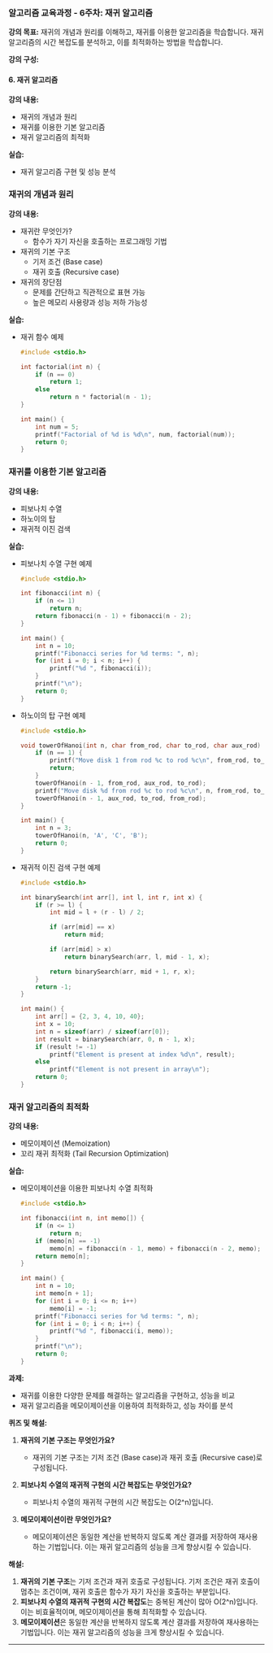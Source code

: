 ### 알고리즘 교육과정 - 6주차: 재귀 알고리즘

**강의 목표:**
재귀의 개념과 원리를 이해하고, 재귀를 이용한 알고리즘을 학습합니다. 재귀 알고리즘의 시간 복잡도를 분석하고, 이를 최적화하는 방법을 학습합니다.

**강의 구성:**

#### 6. 재귀 알고리즘

**강의 내용:**
- 재귀의 개념과 원리
- 재귀를 이용한 기본 알고리즘
- 재귀 알고리즘의 최적화

**실습:**
- 재귀 알고리즘 구현 및 성능 분석

### 재귀의 개념과 원리

**강의 내용:**
- 재귀란 무엇인가?
  - 함수가 자기 자신을 호출하는 프로그래밍 기법
- 재귀의 기본 구조
  - 기저 조건 (Base case)
  - 재귀 호출 (Recursive case)
- 재귀의 장단점
  - 문제를 간단하고 직관적으로 표현 가능
  - 높은 메모리 사용량과 성능 저하 가능성

**실습:**
- 재귀 함수 예제
  ```c
  #include <stdio.h>

  int factorial(int n) {
      if (n == 0)
          return 1;
      else
          return n * factorial(n - 1);
  }

  int main() {
      int num = 5;
      printf("Factorial of %d is %d\n", num, factorial(num));
      return 0;
  }
  ```

### 재귀를 이용한 기본 알고리즘

**강의 내용:**
- 피보나치 수열
- 하노이의 탑
- 재귀적 이진 검색

**실습:**
- 피보나치 수열 구현 예제
  ```c
  #include <stdio.h>

  int fibonacci(int n) {
      if (n <= 1)
          return n;
      return fibonacci(n - 1) + fibonacci(n - 2);
  }

  int main() {
      int n = 10;
      printf("Fibonacci series for %d terms: ", n);
      for (int i = 0; i < n; i++) {
          printf("%d ", fibonacci(i));
      }
      printf("\n");
      return 0;
  }
  ```

- 하노이의 탑 구현 예제
  ```c
  #include <stdio.h>

  void towerOfHanoi(int n, char from_rod, char to_rod, char aux_rod) {
      if (n == 1) {
          printf("Move disk 1 from rod %c to rod %c\n", from_rod, to_rod);
          return;
      }
      towerOfHanoi(n - 1, from_rod, aux_rod, to_rod);
      printf("Move disk %d from rod %c to rod %c\n", n, from_rod, to_rod);
      towerOfHanoi(n - 1, aux_rod, to_rod, from_rod);
  }

  int main() {
      int n = 3;
      towerOfHanoi(n, 'A', 'C', 'B');
      return 0;
  }
  ```

- 재귀적 이진 검색 구현 예제
  ```c
  #include <stdio.h>

  int binarySearch(int arr[], int l, int r, int x) {
      if (r >= l) {
          int mid = l + (r - l) / 2;

          if (arr[mid] == x)
              return mid;

          if (arr[mid] > x)
              return binarySearch(arr, l, mid - 1, x);

          return binarySearch(arr, mid + 1, r, x);
      }
      return -1;
  }

  int main() {
      int arr[] = {2, 3, 4, 10, 40};
      int x = 10;
      int n = sizeof(arr) / sizeof(arr[0]);
      int result = binarySearch(arr, 0, n - 1, x);
      if (result != -1)
          printf("Element is present at index %d\n", result);
      else
          printf("Element is not present in array\n");
      return 0;
  }
  ```

### 재귀 알고리즘의 최적화

**강의 내용:**
- 메모이제이션 (Memoization)
- 꼬리 재귀 최적화 (Tail Recursion Optimization)

**실습:**
- 메모이제이션을 이용한 피보나치 수열 최적화
  ```c
  #include <stdio.h>

  int fibonacci(int n, int memo[]) {
      if (n <= 1)
          return n;
      if (memo[n] == -1)
          memo[n] = fibonacci(n - 1, memo) + fibonacci(n - 2, memo);
      return memo[n];
  }

  int main() {
      int n = 10;
      int memo[n + 1];
      for (int i = 0; i <= n; i++)
          memo[i] = -1;
      printf("Fibonacci series for %d terms: ", n);
      for (int i = 0; i < n; i++) {
          printf("%d ", fibonacci(i, memo));
      }
      printf("\n");
      return 0;
  }
  ```

**과제:**
- 재귀를 이용한 다양한 문제를 해결하는 알고리즘을 구현하고, 성능을 비교
- 재귀 알고리즘을 메모이제이션을 이용하여 최적화하고, 성능 차이를 분석

**퀴즈 및 해설:**

1. **재귀의 기본 구조는 무엇인가요?**
   - 재귀의 기본 구조는 기저 조건 (Base case)과 재귀 호출 (Recursive case)로 구성됩니다.

2. **피보나치 수열의 재귀적 구현의 시간 복잡도는 무엇인가요?**
   - 피보나치 수열의 재귀적 구현의 시간 복잡도는 O(2^n)입니다.

3. **메모이제이션이란 무엇인가요?**
   - 메모이제이션은 동일한 계산을 반복하지 않도록 계산 결과를 저장하여 재사용하는 기법입니다. 이는 재귀 알고리즘의 성능을 크게 향상시킬 수 있습니다.

**해설:**
1. **재귀의 기본 구조**는 기저 조건과 재귀 호출로 구성됩니다. 기저 조건은 재귀 호출이 멈추는 조건이며, 재귀 호출은 함수가 자기 자신을 호출하는 부분입니다.
2. **피보나치 수열의 재귀적 구현의 시간 복잡도**는 중복된 계산이 많아 O(2^n)입니다. 이는 비효율적이며, 메모이제이션을 통해 최적화할 수 있습니다.
3. **메모이제이션**은 동일한 계산을 반복하지 않도록 계산 결과를 저장하여 재사용하는 기법입니다. 이는 재귀 알고리즘의 성능을 크게 향상시킬 수 있습니다.

---
